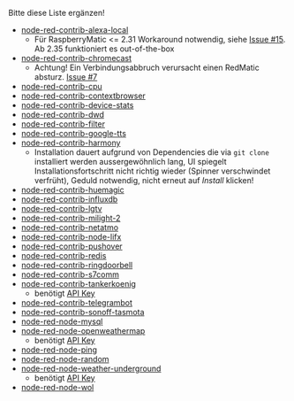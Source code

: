 Bitte diese Liste ergänzen!

* [node-red-contrib-alexa-local](https://flows.nodered.org/node/node-red-contrib-alexa-local) 
    * Für RaspberryMatic <= 2.31 Workaround notwendig, siehe [Issue #15](https://github.com/hobbyquaker/RedMatic/issues/15). Ab 2.35 funktioniert es out-of-the-box
* [node-red-contrib-chromecast](https://flows.nodered.org/node/node-red-contrib-chromecast)
    * Achtung! Ein Verbindungsabbruch verursacht einen RedMatic absturz. [Issue #7](https://github.com/hobbyquaker/RedMatic/issues/7)
* [node-red-contrib-cpu](https://flows.nodered.org/node/node-red-contrib-cpu)
* [node-red-contrib-contextbrowser](https://flows.nodered.org/node/node-red-contrib-contextbrowser)
* [node-red-contrib-device-stats](https://flows.nodered.org/node/node-red-contrib-device-stats)
* [node-red-contrib-dwd](https://flows.nodered.org/node/node-red-contrib-dwd)
* [node-red-contrib-filter](https://flows.nodered.org/node/node-red-contrib-filter)
* [node-red-contrib-google-tts](https://flows.nodered.org/node/node-red-contrib-google-tts)
* [node-red-contrib-harmony](https://flows.nodered.org/node/node-red-contrib-harmony) 
    * Installation dauert aufgrund von Dependencies die via `git clone` installiert werden aussergewöhnlich lang, UI spiegelt Installationsfortschritt nicht richtig wieder (Spinner verschwindet verfrüht), Geduld notwendig, nicht erneut auf _Install_ klicken!
* [node-red-contrib-huemagic](https://flows.nodered.org/node/node-red-contrib-huemagic)
* [node-red-contrib-influxdb](https://flows.nodered.org/node/node-red-contrib-influxdb)
* [node-red-contrib-lgtv](https://flows.nodered.org/node/node-red-contrib-lgtv)
* [node-red-contrib-milight-2](https://flows.nodered.org/node/node-red-contrib-milight-2)
* [node-red-contrib-netatmo](https://flows.nodered.org/node/node-red-contrib-netatmo)
* [node-red-contrib-node-lifx](https://flows.nodered.org/node/node-red-contrib-node-lifx)
* [node-red-contrib-pushover](https://flows.nodered.org/node/node-red-contrib-pushover)
* [node-red-contrib-redis](https://flows.nodered.org/node/node-red-contrib-redis)
* [node-red-contrib-ringdoorbell](https://flows.nodered.org/node/node-red-contrib-ringdoorbell)
* [node-red-contrib-s7comm](https://flows.nodered.org/node/node-red-contrib-s7comm)
* [node-red-contrib-tankerkoenig](https://flows.nodered.org/node/node-red-contrib-tankerkoenig) 
    * benötigt [API Key](https://creativecommons.tankerkoenig.de/)
* [node-red-contrib-telegrambot](https://flows.nodered.org/node/node-red-contrib-telegrambot)
* [node-red-contrib-sonoff-tasmota](https://flows.nodered.org/node/node-red-contrib-sonoff-tasmota)
* [node-red-node-mysql](https://flows.nodered.org/node/node-red-node-mysql)
* [node-red-node-openweathermap](https://flows.nodered.org/node/node-red-node-openweathermap) 
    * benötigt [API Key](http://openweathermap.org/appid)
* [node-red-node-ping](https://flows.nodered.org/node/node-red-node-ping)
* [node-red-node-random](https://flows.nodered.org/node/node-red-node-random)
* [node-red-node-weather-underground](node-red-node-weather-underground) 
    * benötigt [API Key](http://www.wunderground.com/weather/api/d/pricing.html)
* [node-red-node-wol](https://flows.nodered.org/node/node-red-node-wol)